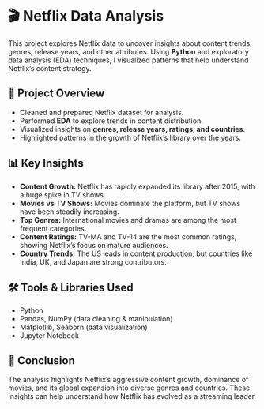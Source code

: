 # 🎬 Netflix Data Analysis

This project explores Netflix data to uncover insights about content trends, genres, release years, and other attributes. Using **Python** and exploratory data analysis (EDA) techniques, I visualized patterns that help understand Netflix’s content strategy.

## 📌 Project Overview

* Cleaned and prepared Netflix dataset for analysis.
* Performed **EDA** to explore trends in content distribution.
* Visualized insights on **genres, release years, ratings, and countries**.
* Highlighted patterns in the growth of Netflix’s library over the years.

## 📊 Key Insights

* **Content Growth:** Netflix has rapidly expanded its library after 2015, with a huge spike in TV shows.
* **Movies vs TV Shows:** Movies dominate the platform, but TV shows have been steadily increasing.
* **Top Genres:** International movies and dramas are among the most frequent categories.
* **Content Ratings:** TV-MA and TV-14 are the most common ratings, showing Netflix’s focus on mature audiences.
* **Country Trends:** The US leads in content production, but countries like India, UK, and Japan are strong contributors.

## 🛠️ Tools & Libraries Used

* Python
* Pandas, NumPy (data cleaning & manipulation)
* Matplotlib, Seaborn (data visualization)
* Jupyter Notebook

## 📢 Conclusion

The analysis highlights Netflix’s aggressive content growth, dominance of movies, and its global expansion into diverse genres and countries. These insights can help understand how Netflix has evolved as a streaming leader.


